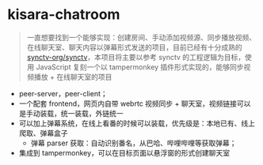 # kisara-chatroom

>   一直想要找到一个能够实现：创建房间、手动添加视频源、同步播放视频、在线聊天室、聊天内容以弹幕形式发送的项目，目前已经有十分成熟的 [synctv-org/synctv](https://github.com/synctv-org/synctv.git)，本项目将主要以参考 synctv 的工程逻辑为目标，使用 JavaScript 复刻一个以 tampermonkey 插件形式实现的，能够同步视频播放 + 在线聊天室的项目

-   peer-server，peer-client；
-   一个配套 frontend，网页内自带 webrtc 视频同步 + 聊天室，视频链接可以是手动装载，统一装载，外链统一
-   可以加上弹幕系统，在线上看番的时候可以装载，优先级是：本地已有、线上爬取、弹幕盒子
    -   弹幕 parser 获取：自动识别番名，从巴哈、哔哩哔哩等获取弹幕；
-   集成到 tampermonkey，可以在目标页面以悬浮窗的形式创建聊天室
